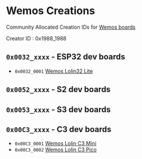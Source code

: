 # Wemos Creations

Community Allocated Creation IDs for [Wemos boards](https://docs.wemos.cc/en/latest/index.html)

Creator ID : 0x1988_1988

## `0x0032_xxxx` - ESP32 dev boards
*  `0x0032_0001` [Wemos Lolin32 Lite](https://mischianti.org/esp32-wemos-lolin32-lite-high-resolution-pinout-and-specs)

## `0x0052_xxxx` - S2 dev boards

## `0x0053_xxxx` - S3 dev boards

## `0x00C3_xxxx` - C3 dev boards
*  `0x00C3_0001` [Wemos Lolin C3 Mini](https://docs.wemos.cc/en/latest/c3/c3_mini.html)
*  `0x00C3_0002` [Wemos Lolin C3 Pico](https://docs.wemos.cc/en/latest/c3/c3_pico.html)
